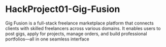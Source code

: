 # HackProject01-Gig-Fusion
Gig Fusion is a full-stack freelance marketplace platform that connects clients with skilled freelancers across various domains. It enables users to post gigs, apply for projects, manage orders, and build professional portfolios—all in one seamless interface
